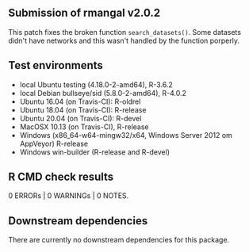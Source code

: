 ## Submission of rmangal v2.0.2

This patch fixes the broken function `search_datasets()`.
Some datasets didn't have networks and this wasn't handled by the function porperly.


## Test environments

* local Ubuntu testing (4.18.0-2-amd64), R-3.6.2
* local Debian bullseye/sid (5.8.0-2-amd64), R-4.0.2
* Ubuntu 16.04 (on Travis-CI): R-oldrel
* Ubuntu 18.04 (on Travis-CI): R-release
* Ubuntu 20.04 (on Travis-CI): R-devel
* MacOSX 10.13 (on Travis-CI), R-release
* Windows (x86_64-w64-mingw32/x64, Windows Server 2012 om AppVeyor) R-release
* Windows win-builder (R-release and R-devel)


## R CMD check results

0 ERRORs | 0 WARNINGs | 0 NOTES.


## Downstream dependencies

There are currently no downstream dependencies for this package.
